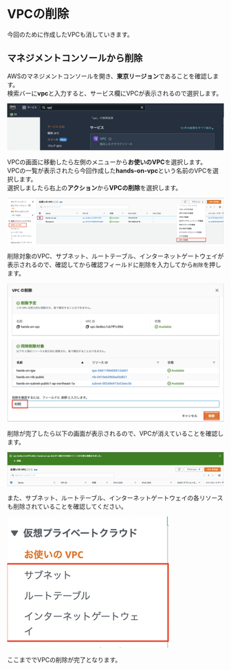 # VPCの削除
今回のために作成したVPCも消していきます。

## マネジメントコンソールから削除
AWSのマネジメントコンソールを開き、**東京リージョン**であることを確認します。  
検索バーに**vpc**と入力すると、サービス欄にVPCが表示されるので選択します。

![cleaning_11](./img/cleaning_11.png)

VPCの画面に移動したら左側のメニューから**お使いのVPC**を選択します。  
VPCの一覧が表示されたら今回作成した**hands-on-vpc**という名前のVPCを選択します。  
選択しましたら右上の**アクション**から**VPCの削除**を選択します。  

![cleaning_12](./img/cleaning_12.png)

削除対象のVPC、サブネット、ルートテーブル、インターネットゲートウェイが表示されるので、確認してから確認フィールドに削除を入力してから`削除`を押します。

![cleaning_13](./img/cleaning_13.png)

削除が完了したら以下の画面が表示されるので、VPCが消えていることを確認します。 

![cleaning_14](./img/cleaning_14.png)

また、サブネット、ルートテーブル、インターネットゲートウェイの各リソースも削除されていることを確認してください。  

![cleaning_15](./img/cleaning_15.png)

ここまででVPCの削除が完了となります。
